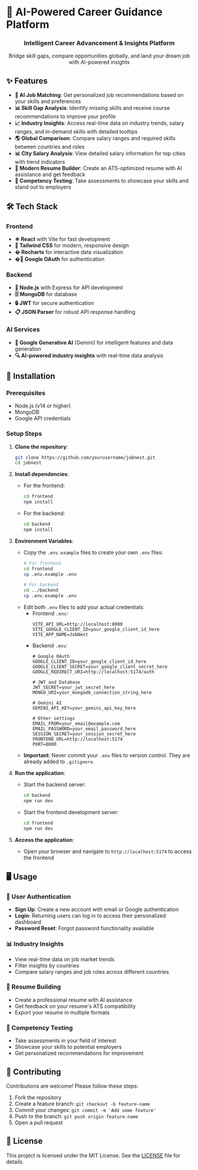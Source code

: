 # 🚀 AI-Powered Career Guidance Platform

<div align="center">
  <h3>Intelligent Career Advancement & Insights Platform</h3>
  <p>Bridge skill gaps, compare opportunities globally, and land your dream job with AI-powered insights</p>
</div>

## ✨ Features

- **🤖 AI Job Matching**: Get personalized job recommendations based on your skills and preferences
- **📊 Skill Gap Analysis**: Identify missing skills and receive course recommendations to improve your profile
- **📈 Industry Insights**: Access real-time data on industry trends, salary ranges, and in-demand skills with detailed tooltips
- **🌎 Global Comparison**: Compare salary ranges and required skills between countries and roles
- **📊 City Salary Analysis**: View detailed salary information for top cities with trend indicators
- **📝 Modern Resume Builder**: Create an ATS-optimized resume with AI assistance and get feedback
- **🧠 Competency Testing**: Take assessments to showcase your skills and stand out to employers

## 🛠️ Tech Stack

### Frontend
- **⚛️ React** with Vite for fast development
- **🎨 Tailwind CSS** for modern, responsive design
- **� Recharts** for interactive data visualization
- **�🔐 Google OAuth** for authentication

### Backend
- **📡 Node.js** with Express for API development
- **🗄️ MongoDB** for database
- **🔒 JWT** for secure authentication
- **📋 JSON Parser** for robust API response handling

### AI Services
- **🧠 Google Generative AI** (Gemini) for intelligent features and data generation
- **🔍 AI-powered industry insights** with real-time data analysis

## 🚀 Installation

### Prerequisites
- Node.js (v14 or higher)
- MongoDB
- Google API credentials

### Setup Steps

1. **Clone the repository**:
   ```bash
   git clone https://github.com/yourusername/jobnest.git
   cd jobnest
   ```

2. **Install dependencies**:
   - For the frontend:
     ```bash
     cd frontend
     npm install
     ```
   - For the backend:
     ```bash
     cd backend
     npm install
     ```

3. **Environment Variables**:
   - Copy the `.env.example` files to create your own `.env` files:
     ```bash
     # For frontend
     cd frontend
     cp .env.example .env

     # For backend
     cd ../backend
     cp .env.example .env
     ```
   - Edit both `.env` files to add your actual credentials:
     - Frontend `.env`:
       ```
       VITE_API_URL=http://localhost:8000
       VITE_GOOGLE_CLIENT_ID=your_google_client_id_here
       VITE_APP_NAME=JobNest
       ```
     - Backend `.env`:
       ```
       # Google OAuth
       GOOGLE_CLIENT_ID=your_google_client_id_here
       GOOGLE_CLIENT_SECRET=your_google_client_secret_here
       GOOGLE_REDIRECT_URI=http://localhost:5174/auth

       # JWT and Database
       JWT_SECRET=your_jwt_secret_here
       MONGO_URI=your_mongodb_connection_string_here

       # Gemini AI
       GEMINI_API_KEY=your_gemini_api_key_here

       # Other settings
       EMAIL_FROM=your_email@example.com
       EMAIL_PASSWORD=your_email_password_here
       SESSION_SECRET=your_session_secret_here
       FRONTEND_URL=http://localhost:5174
       PORT=8000
       ```
   - **Important**: Never commit your `.env` files to version control. They are already added to `.gitignore`.

4. **Run the application**:
   - Start the backend server:
     ```bash
     cd backend
     npm run dev
     ```
   - Start the frontend development server:
     ```bash
     cd frontend
     npm run dev
     ```

5. **Access the application**:
   - Open your browser and navigate to `http://localhost:5174` to access the frontend

## 🖥️ Usage

### 👤 User Authentication
- **Sign Up**: Create a new account with email or Google authentication
- **Login**: Returning users can log in to access their personalized dashboard
- **Password Reset**: Forgot password functionality available

### 📊 Industry Insights
- View real-time data on job market trends
- Filter insights by countries
- Compare salary ranges and job roles across different countries


### 📝 Resume Building
- Create a professional resume with AI assistance
- Get feedback on your resume's ATS compatibility
- Export your resume in multiple formats

### 🧠 Competency Testing
- Take assessments in your field of interest
- Showcase your skills to potential employers
- Get personalized recommendations for improvement

## 🤝 Contributing

Contributions are welcome! Please follow these steps:

1. Fork the repository
2. Create a feature branch: `git checkout -b feature-name`
3. Commit your changes: `git commit -m 'Add some feature'`
4. Push to the branch: `git push origin feature-name`
5. Open a pull request

## 📄 License

This project is licensed under the MIT License. See the [LICENSE](LICENSE) file for details.


